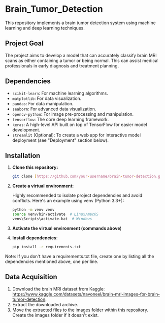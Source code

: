 # Brain_Tumor_Detection

This repository implements a brain tumor detection system using machine learning and deep learning techniques.

## Project Goal

The project aims to develop a model that can accurately classify brain MRI scans as either containing a tumor or being normal. This can assist medical professionals in early diagnosis and treatment planning.

## Dependencies

* `scikit-learn`: For machine learning algorithms.
* `matplotlib`: For data visualization.
* `pandas`: For data manipulation.
* `seaborn`: For advanced data visualization.
* `opencv-python`: For image pre-processing and manipulation.
* `tensorflow`: The core deep learning framework.
* `keras`: A high-level API built on top of TensorFlow for easier model development.
* `streamlit` (Optional): To create a web app for interactive model deployment (see "Deployment" section below).

## Installation

1. **Clone this repository:**

   ```bash
   git clone [https://github.com/your-username/brain-tumor-detection.git](https://github.com/your-username/brain-tumor-detection.git)

2. **Create a virtual environment:**

   Highly recommended to isolate project dependencies and avoid conflicts. Here's an example using venv (Python 3.3+):
      ```bash
      python -m venv venv
      source venv/bin/activate  # Linux/macOS
      venv\Scripts\activate.bat  # Windows
3. **Activate the virtual environment (commands above)**
4. **Install dependencies:**
      ```bash
      pip install -r requirements.txt
  Note: If you don't have a requirements.txt file, create one by listing all the dependencies mentioned above, one per line. 

## Data Acquisition
1. Download the brain MRI dataset from Kaggle: https://www.kaggle.com/datasets/navoneel/brain-mri-images-for-brain-tumor-detection.
2. Extract the downloaded archive.
3. Move the extracted files to the images folder within this repository. Create the images folder if it doesn't exist.



